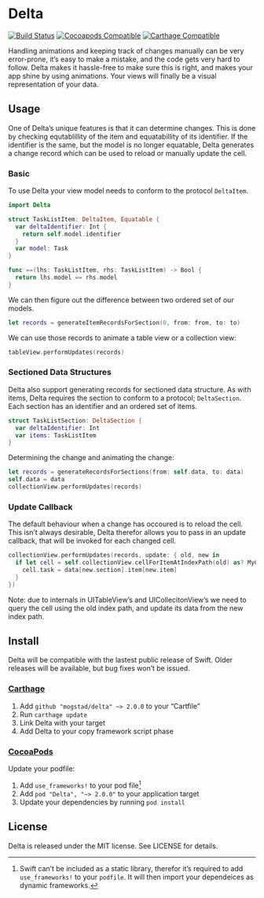 # Delta

[![Build Status](https://img.shields.io/circleci/project/mogstad/delta.svg?style=flat-square)](https://circleci.com/gh/mogstad/delta)
[![Cocoapods Compatible](https://img.shields.io/cocoapods/v/Delta.svg?style=flat-square)](https://cocoapods.org/pods/Delta)
[![Carthage Compatible](https://img.shields.io/badge/Carthage-compatible-4BC51D.svg?style=flat-square)](https://github.com/Carthage/Carthage)

Handling animations and keeping track of changes manually can be very error-prone,
it’s easy to make a mistake, and the code gets very hard to follow. Delta makes 
it hassle-free to make sure this is right, and makes your app shine by using 
animations. Your views will finally be a visual representation of your data.

## Usage

One of Delta’s unique features is that it can determine changes. This is done by
checking equtablillity of the item and equatabillity of its identifier. If the
identifier is the same, but the model is no longer equatable, Delta generates a
change record which can be used to reload or manually update the cell.

### Basic

To use Delta your view model needs to conform to the protocol `DeltaItem`.

```swift
import Delta

struct TaskListItem: DeltaItem, Equatable {
  var deltaIdentifier: Int {
    return self.model.identifier
  }
  var model: Task
}

func ==(lhs: TaskListItem, rhs: TaskListItem) -> Bool {
  return lhs.model == rhs.model
}
```

We can then figure out the difference between two ordered set of our models.

```swift
let records = generateItemRecordsForSection(0, from: from, to: to)
```

We can use those records to animate a table view or a collection view:

```swift
tableView.performUpdates(records)
```

### Sectioned Data Structures

Delta also support generating records for sectioned data structure. As with
items, Delta requires the section to conform to a protocol; `DeltaSection`. Each
section has an identifier and an ordered set of items.

```swift
struct TaskListSection: DeltaSection {
  var deltaIdentifier: Int
  var items: TaskListItem
}
```

Determining the change and animating the change:

```swift
let records = generateRecordsForSections(from: self.data, to: data)
self.data = data
collectionView.performUpdates(records)
```

### Update Callback

The default behaviour when a change has occoured is to reload the cell. This
isn’t always desirable, Delta therefor allows you to pass in an update callback,
that will be invoked for each changed cell.

```swift
collectionView.performUpdates(records, update: { old, new in 
  if let cell = self.collectionView.cellForItemAtIndexPath(old) as? MyCollectionViewCell {
    cell.task = data[new.section].item[new.item]
  }
})
```

Note: due to internals in UITableView’s and UICollecitonView’s we need to query
the cell using the old index path, and update its data from the new index path.

## Install

Delta will be compatible with the lastest public release of Swift. Older
releases will be available, but bug fixes won’t be issued.

### [Carthage](https://github.com/carthage/carthage)

1. Add `github "mogstad/delta" ~> 2.0.0` to your “Cartfile”
2. Run `carthage update`
3. Link Delta with your target
4. Add Delta to your copy framework script phase

### [CocoaPods](https://cocoapods.org)

Update your podfile:

1. Add `use_frameworks!` to your pod file[^1]
2. Add `pod "Delta", "~> 2.0.0"` to your application target
3. Update your dependencies by running `pod install`

[^1]: Swift can’t be included as a static library, therefor it’s required to add
`use_frameworks!` to your `podfile`. It will then import your dependeices as
dynamic frameworks.

## License

Delta is released under the MIT license. See LICENSE for details.
